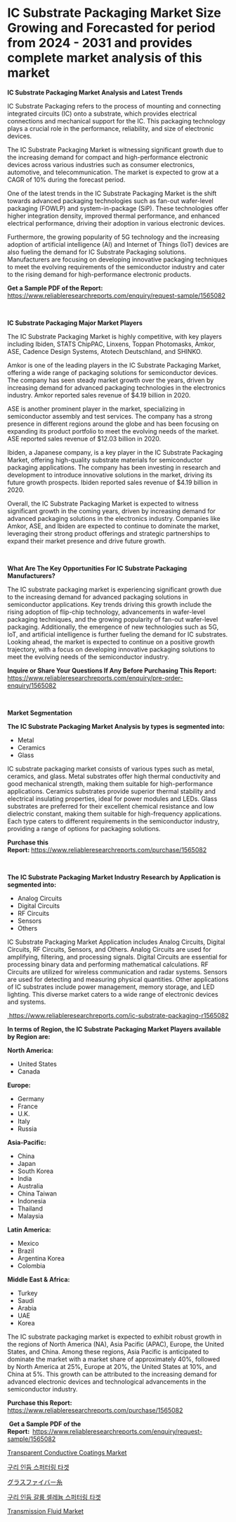 <p><h1>IC Substrate Packaging Market Size Growing and Forecasted for period from 2024 - 2031 and provides complete market analysis of this market</h1></p><p><strong>IC Substrate Packaging Market Analysis and Latest Trends</strong></p>
<p><p>IC Substrate Packaging refers to the process of mounting and connecting integrated circuits (IC) onto a substrate, which provides electrical connections and mechanical support for the IC. This packaging technology plays a crucial role in the performance, reliability, and size of electronic devices.</p><p>The IC Substrate Packaging Market is witnessing significant growth due to the increasing demand for compact and high-performance electronic devices across various industries such as consumer electronics, automotive, and telecommunication. The market is expected to grow at a CAGR of 10% during the forecast period.</p><p>One of the latest trends in the IC Substrate Packaging Market is the shift towards advanced packaging technologies such as fan-out wafer-level packaging (FOWLP) and system-in-package (SiP). These technologies offer higher integration density, improved thermal performance, and enhanced electrical performance, driving their adoption in various electronic devices.</p><p>Furthermore, the growing popularity of 5G technology and the increasing adoption of artificial intelligence (AI) and Internet of Things (IoT) devices are also fueling the demand for IC Substrate Packaging solutions. Manufacturers are focusing on developing innovative packaging techniques to meet the evolving requirements of the semiconductor industry and cater to the rising demand for high-performance electronic products.</p></p>
<p><strong>Get a Sample PDF of the Report:&nbsp;</strong> <a href="https://www.reliableresearchreports.com/enquiry/request-sample/1565082">https://www.reliableresearchreports.com/enquiry/request-sample/1565082</a></p>
<p>&nbsp;</p>
<p><strong>IC Substrate Packaging Major Market Players</strong></p>
<p><p>The IC Substrate Packaging Market is highly competitive, with key players including Ibiden, STATS ChipPAC, Linxens, Toppan Photomasks, Amkor, ASE, Cadence Design Systems, Atotech Deutschland, and SHINKO. </p><p>Amkor is one of the leading players in the IC Substrate Packaging Market, offering a wide range of packaging solutions for semiconductor devices. The company has seen steady market growth over the years, driven by increasing demand for advanced packaging technologies in the electronics industry. Amkor reported sales revenue of $4.19 billion in 2020.</p><p>ASE is another prominent player in the market, specializing in semiconductor assembly and test services. The company has a strong presence in different regions around the globe and has been focusing on expanding its product portfolio to meet the evolving needs of the market. ASE reported sales revenue of $12.03 billion in 2020.</p><p>Ibiden, a Japanese company, is a key player in the IC Substrate Packaging Market, offering high-quality substrate materials for semiconductor packaging applications. The company has been investing in research and development to introduce innovative solutions in the market, driving its future growth prospects. Ibiden reported sales revenue of $4.19 billion in 2020.</p><p>Overall, the IC Substrate Packaging Market is expected to witness significant growth in the coming years, driven by increasing demand for advanced packaging solutions in the electronics industry. Companies like Amkor, ASE, and Ibiden are expected to continue to dominate the market, leveraging their strong product offerings and strategic partnerships to expand their market presence and drive future growth.</p></p>
<p>&nbsp;</p>
<p><strong>What Are The Key Opportunities For IC Substrate Packaging Manufacturers?</strong></p>
<p><p>The IC substrate packaging market is experiencing significant growth due to the increasing demand for advanced packaging solutions in semiconductor applications. Key trends driving this growth include the rising adoption of flip-chip technology, advancements in wafer-level packaging techniques, and the growing popularity of fan-out wafer-level packaging. Additionally, the emergence of new technologies such as 5G, IoT, and artificial intelligence is further fueling the demand for IC substrates. Looking ahead, the market is expected to continue on a positive growth trajectory, with a focus on developing innovative packaging solutions to meet the evolving needs of the semiconductor industry.</p></p>
<p><strong>Inquire or Share Your Questions If Any Before Purchasing This Report:</strong> <a href="https://www.reliableresearchreports.com/enquiry/pre-order-enquiry/1565082">https://www.reliableresearchreports.com/enquiry/pre-order-enquiry/1565082</a></p>
<p>&nbsp;</p>
<p><strong>Market Segmentation</strong></p>
<p><strong>The IC Substrate Packaging Market Analysis by types is segmented into:</strong></p>
<p><ul><li>Metal</li><li>Ceramics</li><li>Glass</li></ul></p>
<p><p>IC substrate packaging market consists of various types such as metal, ceramics, and glass. Metal substrates offer high thermal conductivity and good mechanical strength, making them suitable for high-performance applications. Ceramics substrates provide superior thermal stability and electrical insulating properties, ideal for power modules and LEDs. Glass substrates are preferred for their excellent chemical resistance and low dielectric constant, making them suitable for high-frequency applications. Each type caters to different requirements in the semiconductor industry, providing a range of options for packaging solutions.</p></p>
<p><strong>Purchase this Report:&nbsp;</strong><a href="https://www.reliableresearchreports.com/purchase/1565082">https://www.reliableresearchreports.com/purchase/1565082</a></p>
<p>&nbsp;</p>
<p><strong>The IC Substrate Packaging Market Industry Research by Application is segmented into:</strong></p>
<p><ul><li>Analog Circuits</li><li>Digital Circuits</li><li>RF Circuits</li><li>Sensors</li><li>Others</li></ul></p>
<p><p>IC Substrate Packaging Market Application includes Analog Circuits, Digital Circuits, RF Circuits, Sensors, and Others. Analog Circuits are used for amplifying, filtering, and processing signals. Digital Circuits are essential for processing binary data and performing mathematical calculations. RF Circuits are utilized for wireless communication and radar systems. Sensors are used for detecting and measuring physical quantities. Other applications of IC substrates include power management, memory storage, and LED lighting. This diverse market caters to a wide range of electronic devices and systems.</p></p>
<p><a href="https://www.reliableresearchreports.com/ic-substrate-packaging-r1565082">&nbsp;https://www.reliableresearchreports.com/ic-substrate-packaging-r1565082</a></p>
<p><strong>In terms of Region, the IC Substrate Packaging Market Players available by Region are:</strong></p>
<p>
    <p> <strong> North America: </strong>
        <ul>
            <li>United States</li>
            <li>Canada</li>
        </ul>
        </p> 
    <p> <strong> Europe: </strong>
        <ul>
            <li>Germany</li>
            <li>France</li>
            <li>U.K.</li>
            <li>Italy</li>
            <li>Russia</li>
        </ul>
        </p> 
    <p> <strong> Asia-Pacific: </strong>
        <ul>
            <li>China</li>
            <li>Japan</li>
            <li>South Korea</li>
            <li>India</li>
            <li>Australia</li>
            <li>China Taiwan</li>
            <li>Indonesia</li>
            <li>Thailand</li>
            <li>Malaysia</li>
        </ul>
        </p> 
    <p> <strong> Latin America: </strong>
        <ul>
            <li>Mexico</li>
            <li>Brazil</li>
            <li>Argentina Korea</li>
            <li>Colombia</li>
        </ul>
        </p> 
    <p> <strong> Middle East & Africa: </strong>
        <ul>
            <li>Turkey</li>
            <li>Saudi</li>
            <li>Arabia</li>
            <li>UAE</li>
            <li>Korea</li>
        </ul>
    </p>
    </p>
<p><p>The IC substrate packaging market is expected to exhibit robust growth in the regions of North America (NA), Asia Pacific (APAC), Europe, the United States, and China. Among these regions, Asia Pacific is anticipated to dominate the market with a market share of approximately 40%, followed by North America at 25%, Europe at 20%, the United States at 10%, and China at 5%. This growth can be attributed to the increasing demand for advanced electronic devices and technological advancements in the semiconductor industry.</p></p>
<p><strong>Purchase this Report: </strong><a href="https://www.reliableresearchreports.com/purchase/1565082">https://www.reliableresearchreports.com/purchase/1565082</a></p>
<p>&nbsp;<strong>Get a Sample PDF of the Report:&nbsp;&nbsp;</strong><a href="https://www.reliableresearchreports.com/enquiry/request-sample/1565082">https://www.reliableresearchreports.com/enquiry/request-sample/1565082</a></p>
<p><strong></strong></p>
<p><p><a href="https://github.com/khadijahesham19/Market-Research-Report-List-1/blob/main/transparent-conductive-coatings-market.md">Transparent Conductive Coatings Market</a></p><p><a href="https://github.com/OliverBarry1954/Market-Research-Report-List-1/blob/main/1665929141584.md">구리 인듐 스퍼터링 타겟</a></p><p><a href="https://github.com/AbigaleHuel/Market-Research-Report-List-1/blob/main/2451775136064.md">グラスファイバー糸</a></p><p><a href="https://github.com/trmesnao7959541/Market-Research-Report-List-2/blob/main/7729953141585.md">구리 인듐 갈륨 셀레늄 스퍼터링 타겟</a></p><p><a href="https://github.com/mhrnetwork1/Market-Research-Report-List-1/blob/main/transmission-fluid-market.md">Transmission Fluid Market</a></p></p>